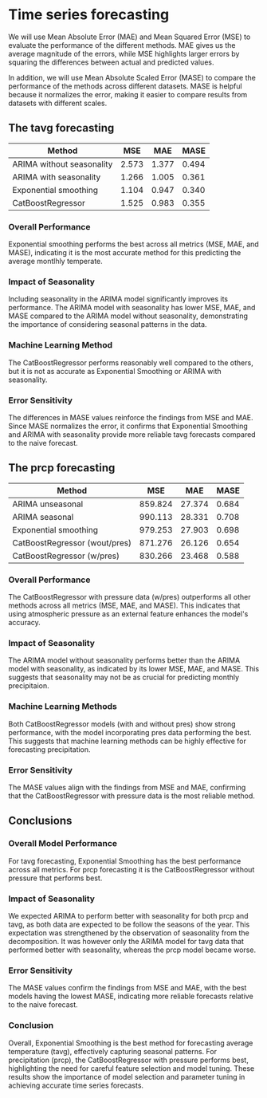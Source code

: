 # Time series forecasting

We will use Mean Absolute Error (MAE) and Mean Squared Error (MSE) to evaluate the performance of the different methods. MAE gives us the average magnitude of the errors, while MSE highlights larger errors by squaring the differences between actual and predicted values.

In addition, we will use Mean Absolute Scaled Error (MASE) to compare the performance of the methods across different datasets. MASE is helpful because it normalizes the error, making it easier to compare results from datasets with different scales.

## The tavg forecasting

| Method                    | MSE   | MAE   | MASE  |
| ------------------------- | ----- | ----- | ----- |
| ARIMA without seasonality | 2.573 | 1.377 | 0.494 |
| ARIMA with seasonality    | 1.266 | 1.005 | 0.361 |
| Exponential smoothing     | 1.104 | 0.947 | 0.340 |
| CatBoostRegressor         | 1.525 | 0.983 | 0.355 |

### Overall Performance

Exponential smoothing performs the best across all metrics (MSE, MAE, and MASE), indicating it is the most accurate method for this predicting the average montlhly temperate.

### Impact of Seasonality

Including seasonality in the ARIMA model significantly improves its performance. The ARIMA model with seasonality has lower MSE, MAE, and MASE compared to the ARIMA model without seasonality, demonstrating the importance of considering seasonal patterns in the data.

### Machine Learning Method

The CatBoostRegressor performs reasonably well compared to the others, but it is not as accurate as Exponential Smoothing or ARIMA with seasonality.

### Error Sensitivity

The differences in MASE values reinforce the findings from MSE and MAE. Since MASE normalizes the error, it confirms that Exponential Smoothing and ARIMA with seasonality provide more reliable tavg forecasts compared to the naive forecast.

## The prcp forecasting

| Method                        | MSE     | MAE    | MASE  |
| ----------------------------- | ------- | ------ | ----- |
| ARIMA unseasonal              | 859.824 | 27.374 | 0.684 |
| ARIMA seasonal                | 990.113 | 28.331 | 0.708 |
| Exponential smoothing         | 979.253 | 27.903 | 0.698 |
| CatBoostRegressor (wout/pres) | 871.276 | 26.126 | 0.654 |
| CatBoostRegressor (w/pres)    | 830.266 | 23.468 | 0.588 |

### Overall Performance

The CatBoostRegressor with pressure data (w/pres) outperforms all other methods across all metrics (MSE, MAE, and MASE). This indicates that using atmospheric pressure as an external feature enhances the model's accuracy.

### Impact of Seasonality

The ARIMA model without seasonality performs better than the ARIMA model with seasonality, as indicated by its lower MSE, MAE, and MASE. This suggests that seasonality may not be as crucial for predicting monthly precipitaion.

### Machine Learning Methods

Both CatBoostRegressor models (with and without pres) show strong performance, with the model incorporating pres data performing the best. This suggests that machine learning methods can be highly effective for forecasting precipitation.

### Error Sensitivity

The MASE values align with the findings from MSE and MAE, confirming that the CatBoostRegressor with pressure data is the most reliable method.

## Conclusions

### Overall Model Performance

For tavg forecasting, Exponential Smoothing has the best performance across all metrics. For prcp forecasting it is the CatBoostRegressor without pressure that performs best.

### Impact of Seasonality

We expected ARIMA to perform better with seasonality for both prcp and tavg, as both data are expected to be follow the seasons of the year. This expectation was strengthened by the observation of seasonality from the decomposition. It was however only the ARIMA model for tavg data that performed better with seasonality, whereas the prcp model became worse.

### Error Sensitivity

The MASE values confirm the findings from MSE and MAE, with the best models having the lowest MASE, indicating more reliable forecasts relative to the naive forecast.

### Conclusion

Overall, Exponential Smoothing is the best method for forecasting average temperature (tavg), effectively capturing seasonal patterns. For precipitation (prcp), the CatBoostRegressor with pressure performs best, highlighting the need for careful feature selection and model tuning. These results show the importance of model selection and parameter tuning in achieving accurate time series forecasts.
